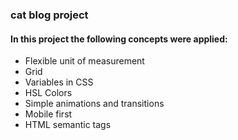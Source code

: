 ### cat blog project

#### In this project the following concepts were applied:

- Flexible unit of measurement
- Grid
- Variables in CSS
- HSL Colors
- Simple animations and transitions
- Mobile first
- HTML semantic tags